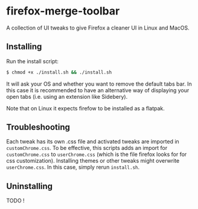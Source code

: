 # firefox-merge-toolbar

A collection of UI tweaks to give Firefox a cleaner UI in Linux and MacOS.

## Installing

Run the install script:

```bash
$ chmod +x ./install.sh && ./install.sh
```

It will ask your OS and whether you want to remove the default tabs bar. In this case it is recommended to have an alternative way of displaying your open tabs (i.e. using an extension like Sidebery).

Note that on Linux it expects firefow to be installed as a flatpak.

## Troubleshooting

Each tweak has its own .css file and activated tweaks are imported in `customChrome.css`. To be effective, this scripts adds an import for `customChrome.css` to `userChrome.css` (which is the file firefox looks for for css customization).
Installing themes or other tweaks might overwrite `userChrome.css`. In this case, simply rerun `install.sh`.

## Uninstalling

TODO !
